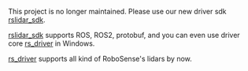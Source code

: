 This project is no longer maintained. Please use our new driver sdk [rslidar_sdk](https://github.com/RoboSense-LiDAR/rslidar_sdk). 

[rslidar_sdk](https://github.com/RoboSense-LiDAR/rslidar_sdk) supports ROS, ROS2, protobuf, and you can even use driver core [rs_driver](https://github.com/RoboSense-LiDAR/rs_driver) in Windows.

[rs_driver](https://github.com/RoboSense-LiDAR/rs_driver) supports all kind of RoboSense's lidars by now.
